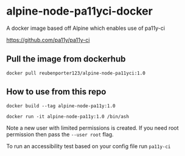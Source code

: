 # alpine-node-pa11yci-docker

A docker image based off Alpine which enables use of pa11y-ci 

https://github.com/pa11y/pa11y-ci

## Pull the image from dockerhub

`docker pull reubenporter123/alpine-node-pa11yci:1.0`

## How to use from this repo

`docker build --tag alpine-node-pa11y:1.0`

`docker run -it alpine-node-pa11y:1.0 /bin/ash`

Note a new user with limited permissions is created. If you need root permission then pass the `--user root` flag.

To run an accessibility test based on your config file run `pa11y-ci`

